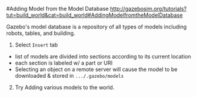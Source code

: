 #Adding Model from the Model Database
http://gazebosim.org/tutorials?tut=build_world&cat=build_world#AddingModelfromtheModelDatabase

Gazebo's model database is a repository of all types of models including robots, tables, and building.

1. Select `Insert` tab
  - list of models are divided into sections according to its current location
  - each section is labeled w/ a part or URI
  - Selecting an object on a remote server will cause the model to be downloaded & stored in `.../.gazebo/models`
2. Try Adding various models to the world.
